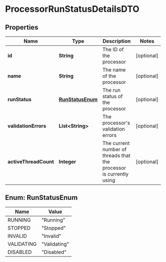 
# ProcessorRunStatusDetailsDTO

## Properties
Name | Type | Description | Notes
------------ | ------------- | ------------- | -------------
**id** | **String** | The ID of the processor |  [optional]
**name** | **String** | The name of the processor |  [optional]
**runStatus** | [**RunStatusEnum**](#RunStatusEnum) | The run status of the processor |  [optional]
**validationErrors** | **List&lt;String&gt;** | The processor&#39;s validation errors |  [optional]
**activeThreadCount** | **Integer** | The current number of threads that the processor is currently using |  [optional]


<a name="RunStatusEnum"></a>
## Enum: RunStatusEnum
Name | Value
---- | -----
RUNNING | &quot;Running&quot;
STOPPED | &quot;Stopped&quot;
INVALID | &quot;Invalid&quot;
VALIDATING | &quot;Validating&quot;
DISABLED | &quot;Disabled&quot;



